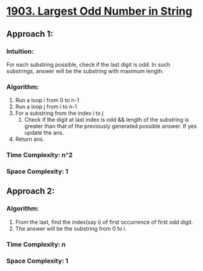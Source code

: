# [1903. Largest Odd Number in String](https://leetcode.com/problems/largest-odd-number-in-string/description/)

## Approach 1:

### Intuition:

For each substring possible, check if the last digit is odd.
In such substrings, answer will be the substring with maximum length.

### Algorithm:

1. Run a loop i from 0 to n-1
2. Run a loop j from i to n-1
3. For a substring from the index i to j
    1. Check if the digit at last index is odd && length of the substring is greater than that of the previously generated possible answer. If yes update the ans.
4. Return ans.

### Time Complexity: n^2

### Space Complexity: 1

## Approach 2:

### Algorithm: 

1. From the last, find the index(say i) of first occurrence of first odd digit.
2. The answer will be the substring from 0 to i.

### Time Complexity: n

### Space Complexity: 1
